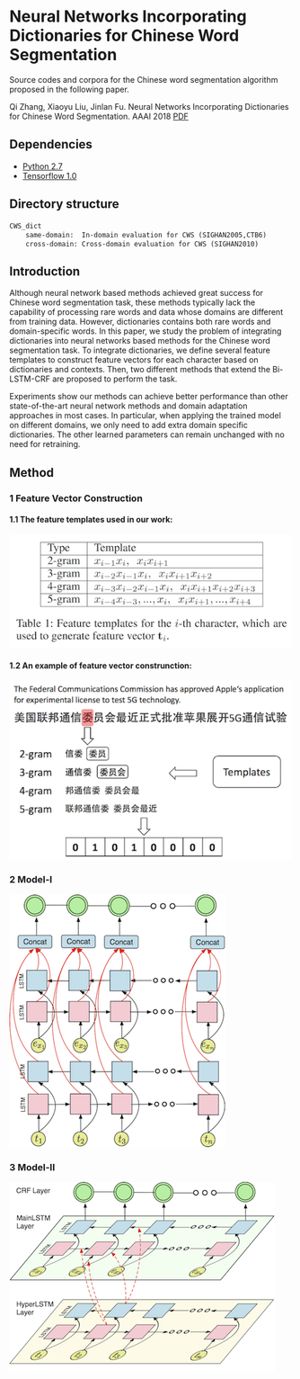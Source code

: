 # Neural Networks Incorporating Dictionaries for Chinese Word Segmentation
Source codes and corpora for the Chinese word segmentation algorithm proposed in the following paper.

Qi Zhang, Xiaoyu Liu, Jinlan Fu. Neural Networks Incorporating Dictionaries for Chinese Word Segmentation. AAAI 2018 [PDF](http://jkx.fudan.edu.cn/~qzhang/paper/aaai2017-cws.pdf)

## Dependencies
* [Python 2.7](https://www.python.org/)
* [Tensorflow 1.0](https://www.tensorflow.org/)

## Directory structure

    CWS_dict
        same-domain:  In-domain evaluation for CWS (SIGHAN2005,CTB6)
        cross-domain: Cross-domain evaluation for CWS (SIGHAN2010)
        
## Introduction
Although neural network based methods achieved great success for Chinese word segmentation task, these methods typically lack the capability of processing rare words and data whose domains are different from training data. However, dictionaries contains both rare words and domain-specific words.
In this paper, we study the problem of integrating dictionaries into neural networks based methods for the Chinese word segmentation task. To integrate dictionaries, we define several feature templates to construct feature vectors for each character based on dictionaries and contexts. Then, two different methods that extend the Bi-LSTM-CRF are proposed to perform the task.

Experiments show our methods can achieve better performance than other state-of-the-art neural network methods and domain adaptation approaches in most cases. In particular, when applying the trained model on different domains, we only need to add extra domain specific dictionaries. The other learned parameters can remain unchanged with no need for retraining.

## Method
### 1 Feature Vector Construction
#### 1.1 The feature templates used in our work:

![](./fig/feature_templates.png)


#### 1.2 An example of feature vector construnction:

![](./fig/fvexample.png)

### 2 Model-I

![](./fig/model-1.png)


### 3 Model-II

![](./fig/model-2.png)
